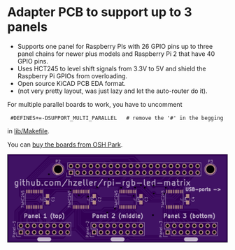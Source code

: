 Adapter PCB to support up to 3 panels
======================================

   * Supports one panel for Raspberry PIs with 26 GPIO pins up to three
     panel chains for newer plus models and Raspberry Pi 2 that have 40 GPIO pins.
   * Uses HCT245 to level shift signals from 3.3V to 5V and shield
     the Raspberry Pi GPIOs from overloading.
   * Open source KiCAD PCB EDA format.
   * (not very pretty layout, was just lazy and let the auto-router do it).

For multiple parallel boards to work, you have to uncomment

     #DEFINES+=-DSUPPORT_MULTI_PARALLEL   # remove the '#' in the begging

in [lib/Makefile](../../lib/Makefile).

You can [buy the boards from OSH Park][osh-active3].

![Preview][rendering]

[rendering]: ../../img/active3-pcb.png
[osh-active3]: https://oshpark.com/shared_projects/D2hXjnYT
